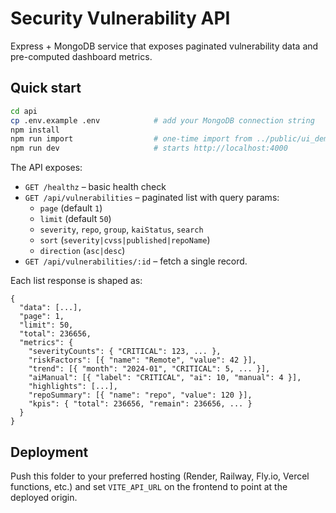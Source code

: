 # Security Vulnerability API

Express + MongoDB service that exposes paginated vulnerability data and
pre-computed dashboard metrics.

## Quick start

```bash
cd api
cp .env.example .env            # add your MongoDB connection string
npm install
npm run import                  # one-time import from ../public/ui_demo.json
npm run dev                     # starts http://localhost:4000
```

The API exposes:

- `GET /healthz` – basic health check
- `GET /api/vulnerabilities` – paginated list with query params:
  - `page` (default `1`)
  - `limit` (default `50`)
  - `severity`, `repo`, `group`, `kaiStatus`, `search`
  - `sort` (`severity|cvss|published|repoName`)
  - `direction` (`asc|desc`)
- `GET /api/vulnerabilities/:id` – fetch a single record.

Each list response is shaped as:

```jsonc
{
  "data": [...],
  "page": 1,
  "limit": 50,
  "total": 236656,
  "metrics": {
    "severityCounts": { "CRITICAL": 123, ... },
    "riskFactors": [{ "name": "Remote", "value": 42 }],
    "trend": [{ "month": "2024-01", "CRITICAL": 5, ... }],
    "aiManual": [{ "label": "CRITICAL", "ai": 10, "manual": 4 }],
    "highlights": [...],
    "repoSummary": [{ "name": "repo", "value": 120 }],
    "kpis": { "total": 236656, "remain": 236656, ... }
  }
}
```

## Deployment

Push this folder to your preferred hosting (Render, Railway, Fly.io, Vercel
functions, etc.) and set `VITE_API_URL` on the frontend to point at the deployed
origin.
